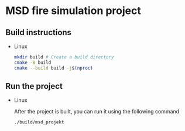 # MSD fire simulation project

## Build instructions
- Linux
    ```bash
    mkdir build # Create a build directory
    cmake -B build
    cmake --build build -j$(nproc)
    ```
## Run the project
- Linux 

    After the project is built, you can run it using the following command
    ```bash
    ./build/msd_projekt
    ```


